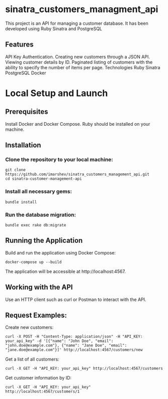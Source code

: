 # sinatra_customers_managment_api
This project is an API for managing a customer database. It has been developed using Ruby Sinatra and PostgreSQL

## Features
API Key Authentication.
Creating new customers through a JSON API.
Viewing customer details by ID.
Paginated listing of customers with the ability to specify the number of items per page.
Technologies
Ruby
Sinatra
PostgreSQL
Docker

# Local Setup and Launch
## Prerequisites
Install Docker and Docker Compose.
Ruby should be installed on your machine.
## Installation
### Clone the repository to your local machine:

```
git clone https://github.com/imarshev/sinatra_customers_management_api.git
cd sinatra-customer-management-api
```
### Install all necessary gems:
```
bundle install
```

### Run the database migration:
```
bundle exec rake db:migrate
```
## Running the Application
Build and run the application using Docker Compose:
```
docker-compose up --build
```
The application will be accessible at http://localhost:4567.

## Working with the API
Use an HTTP client such as curl or Postman to interact with the API.

## Request Examples:
Create new customers:
```
curl -X POST -H "Content-Type: application/json" -H "API_KEY: your_api_key" -d '[{"name": "John Doe", "email": "john.doe@example.com"}, {"name": "Jane Doe", "email": "jane.doe@example.com"}]' http://localhost:4567/customers/new
```
Get a list of all customers:
```
curl -X GET -H "API_KEY: your_api_key" http://localhost:4567/customers
```

Get customer information by ID:
```
curl -X GET -H "API_KEY: your_api_key" http://localhost:4567/customers/1
```



